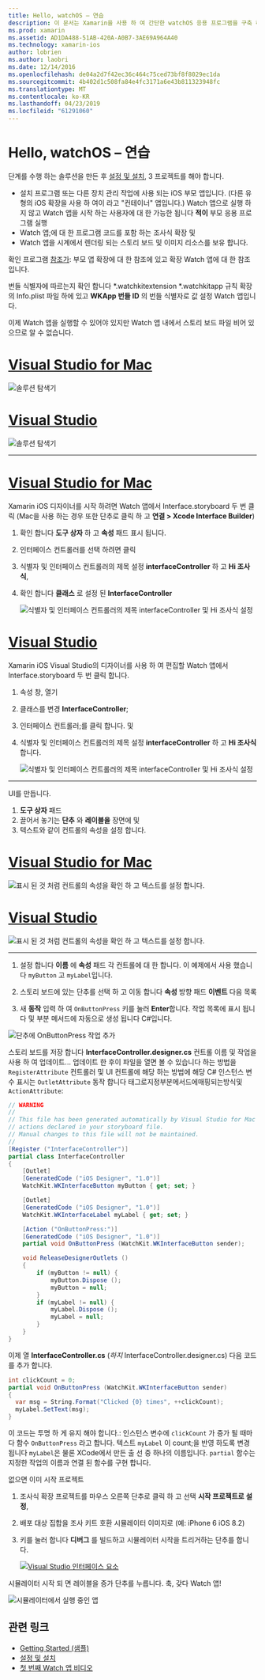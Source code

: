 ```yaml
---
title: Hello, watchOS – 연습
description: 이 문서는 Xamarin을 사용 하 여 간단한 watchOS 응용 프로그램을 구축 하는 연습을 제공 합니다. Mac 용 Visual Studio 및 Visual Studio에서 작업, 스토리 보드를 사용 하 여 작업, 코드의 이벤트에 응답 하는 방법을 설명 합니다.
ms.prod: xamarin
ms.assetid: AD1DA488-51AB-420A-A0B7-3AE69A964A40
ms.technology: xamarin-ios
author: lobrien
ms.author: laobri
ms.date: 12/14/2016
ms.openlocfilehash: de04a2d7f42ec36c464c75ced73bf8f8029ec1da
ms.sourcegitcommit: 4b402d1c508fa84e4fc3171a6e43b811323948fc
ms.translationtype: MT
ms.contentlocale: ko-KR
ms.lasthandoff: 04/23/2019
ms.locfileid: "61291060"
---
```

# <a name="hello-watchos--walkthrough"></a>Hello, watchOS – 연습

단계를 수행 하는 솔루션을 만든 후 [설정 및 설치](~/ios/watchos/get-started/installation.md), 3 프로젝트를 해야 합니다.

- 설치 프로그램 또는 다른 장치 관리 작업에 사용 되는 iOS 부모 앱입니다. (다른 유형의 iOS 확장을 사용 하 여이 라고 "컨테이너" 앱입니다.) Watch 앱으로 실행 하지 않고 Watch 앱을 시작 하는 사용자에 대 한 가능한 됩니다 **적이** 부모 응용 프로그램 실행
- Watch 앱;에 대 한 프로그램 코드를 포함 하는 조사식 확장 및
- Watch 앱을 시계에서 렌더링 되는 스토리 보드 및 이미지 리소스를 보유 합니다.

확인 프로그램 [참조가](~/ios/watchos/get-started/project-references.md): 부모 앱 확장에 대 한 참조에 있고 확장 Watch 앱에 대 한 참조입니다.

번들 식별자에 따르는지 확인 합니다 \*.watchkitextension \*.watchkitapp 규칙 확장의 Info.plist 파일 하에 있고 **WKApp 번들 ID** 의 번들 식별자로 값 설정 Watch 앱입니다.

이제 Watch 앱을 실행할 수 있어야 있지만 Watch 앱 내에서 스토리 보드 파일 비어 있으므로 알 수 없습니다.

# <a name="visual-studio-for-mactabmacos"></a>[Visual Studio for Mac](#tab/macos)

![](hello-watch-images/projectstructure.png "솔루션 탐색기")

# <a name="visual-studiotabwindows"></a>[Visual Studio](#tab/windows)

![](hello-watch-images/vs-projectstructure.png "솔루션 탐색기")

-----

# <a name="visual-studio-for-mactabmacos"></a>[Visual Studio for Mac](#tab/macos)
    
Xamarin iOS 디자이너를 시작 하려면 Watch 앱에서 Interface.storyboard 두 번 클릭 (Mac을 사용 하는 경우 또한 단추로 클릭 하 고 **연결 > Xcode Interface Builder**)


1.  확인 합니다 **도구 상자** 하 고 **속성** 패드 표시 됩니다.
1.  인터페이스 컨트롤러를 선택 하려면 클릭
1.  식별자 및 인터페이스 컨트롤러의 제목 설정 **interfaceController** 하 고 **Hi 조사식**,
1.  확인 합니다 **클래스** 로 설정 된 **InterfaceController**

    ![](hello-watch-images/interfacecontrollerattributes.png "식별자 및 인터페이스 컨트롤러의 제목 interfaceController 및 Hi 조사식 설정")

# <a name="visual-studiotabwindows"></a>[Visual Studio](#tab/windows)

Xamarin iOS Visual Studio의 디자이너를 사용 하 여 편집할 Watch 앱에서 Interface.storyboard 두 번 클릭 합니다.

1.  속성 창, 열기
1.  클래스를 변경 **InterfaceController**;
1.  인터페이스 컨트롤러;를 클릭 합니다. 및
1.  식별자 및 인터페이스 컨트롤러의 제목 설정 **interfaceController** 하 고 **Hi 조사식**합니다.

    ![](hello-watch-images/vs-interfacecontrollerattributes.png "식별자 및 인터페이스 컨트롤러의 제목 interfaceController 및 Hi 조사식 설정")

-----


UI를 만듭니다.

1. **도구 상자** 패드
1. 끌어서 놓기는 **단추** 와 **레이블을** 장면에 및
1. 텍스트와 같이 컨트롤의 속성을 설정 합니다.

# <a name="visual-studio-for-mactabmacos"></a>[Visual Studio for Mac](#tab/macos)

![](hello-watch-images/draganddrop.png "표시 된 것 처럼 컨트롤의 속성을 확인 하 고 텍스트를 설정 합니다.")

# <a name="visual-studiotabwindows"></a>[Visual Studio](#tab/windows)

![](hello-watch-images/vs-draganddrop.png "표시 된 것 처럼 컨트롤의 속성을 확인 하 고 텍스트를 설정 합니다.")

-----

1. 설정 합니다 **이름** 에 **속성** 패드 각 컨트롤에 대 한 합니다. 이 예제에서 사용 했습니다 `myButton` 고 `myLabel`입니다.

1. 스토리 보드에 있는 단추를 선택 하 고 이동 합니다 **속성** 방향 패드 **이벤트** 다음 목록

1. 새 **동작** 입력 하 여 `OnButtonPress` 키를 눌러 **Enter**합니다.
  작업 목록에 표시 됩니다 및 부분 메서드에 자동으로 생성 됩니다 C#입니다.

![](hello-watch-images/buttonaction.png "단추에 OnButtonPress 작업 추가")

스토리 보드를 저장 합니다 **InterfaceController.designer.cs** 컨트롤 이름 및 작업을 사용 하 여 업데이트... 업데이트 한 후이 파일을 열면 볼 수 있습니다 하는 방법을 `RegisterAttribute` 컨트롤러 및 UI 컨트롤에 해당 하는 방법에 해당 C# 인스턴스 변수 표시는 `OutletAttribute` 동작 합니다 태그로지정부분메서드에매핑되는방식및`ActionAttribute`:

```csharp
// WARNING
//
// This file has been generated automatically by Visual Studio for Mac from the outlets and
// actions declared in your storyboard file.
// Manual changes to this file will not be maintained.
//
[Register ("InterfaceController")]
partial class InterfaceController
{
    [Outlet]
    [GeneratedCode ("iOS Designer", "1.0")]
    WatchKit.WKInterfaceButton myButton { get; set; }

    [Outlet]
    [GeneratedCode ("iOS Designer", "1.0")]
    WatchKit.WKInterfaceLabel myLabel { get; set; }

    [Action ("OnButtonPress:")]
    [GeneratedCode ("iOS Designer", "1.0")]
    partial void OnButtonPress (WatchKit.WKInterfaceButton sender);

    void ReleaseDesignerOutlets ()
    {
        if (myButton != null) {
            myButton.Dispose ();
            myButton = null;
        }
        if (myLabel != null) {
            myLabel.Dispose ();
            myLabel = null;
        }
    }
}
```

이제 열 **InterfaceController.cs** (*하지* InterfaceController.designer.cs) 다음 코드를 추가 합니다.

```csharp
int clickCount = 0;
partial void OnButtonPress (WatchKit.WKInterfaceButton sender)
{
  var msg = String.Format("Clicked {0} times", ++clickCount);
  myLabel.SetText(msg);
}
```

이 코드는 투명 하 게 유지 해야 합니다.: 인스턴스 변수에 `clickCount` 가 증가 될 때마다 함수 `OnButtonPress` 라고 합니다. 텍스트 `myLabel` 이 count;을 반영 하도록 변경 됩니다 `myLabel`은 물론 XCode에서 만든 출 선 중 하나의 이름입니다. `partial` 함수는 지정한 작업의 이름과 연결 된 함수를 구현 합니다.

없으면 이미 시작 프로젝트

1. 조사식 확장 프로젝트를 마우스 오른쪽 단추로 클릭 하 고 선택 **시작 프로젝트로 설정**,

1. 배포 대상 집합을 조사 키트 호환 시뮬레이터 이미지로 (예: iPhone 6 iOS 8.2)

1. 키를 눌러 합니다 **디버그** 를 빌드하고 시뮬레이터 시작을 트리거하는 단추를 합니다.

    [![](hello-watch-images/readytodebug-sml.png "Visual Studio 인터페이스 요소")](hello-watch-images/readytodebug.png#lightbox)

시뮬레이터 시작 되 면 레이블을 증가 단추를 누릅니다.
축, 갖다 Watch 앱!

![](hello-watch-images/running.png "시뮬레이터에서 실행 중인 앱")


## <a name="related-links"></a>관련 링크

- [Getting Started (샘플)](https://developer.xamarin.com/samples/monotouch/WatchKit/GettingStarted/)
- [설정 및 설치](~/ios/watchos/get-started/installation.md)
- [첫 번째 Watch 앱 비디오](https://blog.xamarin.com/your-first-watch-kit-app/)
